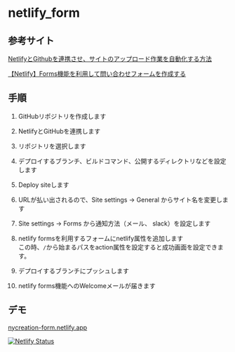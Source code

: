 # netlify_form
## 参考サイト

[NetlifyとGithubを連携させ、サイトのアップロード作業を自動化する方法](https://rightcode.co.jp/blog/information-technology/netlify-github-up)

[【Netlify】Forms機能を利用して問い合わせフォームを作成する](https://qiita.com/NaokiIshimura/items/bce2f0b865ec1bc16a53)

## 手順

1. GitHubリポジトリを作成します

2. NetlifyとGitHubを連携します

3. リポジトリを選択します

4. デプロイするブランチ、ビルドコマンド、公開するディレクトリなどを設定します

5. Deploy siteします

6. URLが払い出されるので、Site settings → General からサイト名を変更します

7. Site settings → Forms から通知方法（メール、 slack）を設定します

8. netlify formsを利用するフォームにnetlify属性を追加します  
この時、`/`から始まるパスをaction属性を設定すると成功画面を設定できます。

9. デプロイするブランチにプッシュします

10. netlify forms機能へのWelcomeメールが届きます

## デモ

[nycreation-form.netlify.app](https://nycreation-form.netlify.app/)

[![Netlify Status](https://api.netlify.com/api/v1/badges/c03a9622-d554-46ce-9080-2370a444dae4/deploy-status)](https://app.netlify.com/sites/nycreation-form/deploys)

